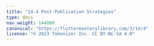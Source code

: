 ```yaml
---
title: "14.4 Post-Publication Strategies"
type: docs
nav_weight: 144000
canonical: "https://fluttermasterylibrary.com/3/14/4"
license: "© 2023 Tokenizer Inc. CC BY-NC-SA 4.0"
---
```

